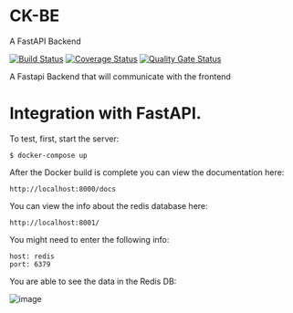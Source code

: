 # CK-BE
A FastAPI Backend

[![Build Status](https://app.travis-ci.com/TheCodingKittens/CK-BE.svg?branch=main)](https://app.travis-ci.com/TheCodingKittens/CK-BE)
[![Coverage Status](https://coveralls.io/repos/github/TheCodingKittens/CK-BE/badge.svg?branch=main)](https://coveralls.io/github/TheCodingKittens/CK-BE?branch=main)
[![Quality Gate Status](https://sonarcloud.io/api/project_badges/measure?project=TheCodingKittens_CK-BE&metric=alert_status)](https://sonarcloud.io/summary/new_code?id=TheCodingKittens_CK-BE)

A Fastapi Backend that will communicate with the frontend

Integration with FastAPI.
=========================

To test, first, start the server:

    $ docker-compose up

After the Docker build is complete you can view the documentation here:

    http://localhost:8000/docs

You can view the info about the redis database here:

    http://localhost:8001/

You might need to enter the following info:

    host: redis
    port: 6379
    
You are able to see the data in the Redis DB:

![image](https://user-images.githubusercontent.com/19205392/170887384-b7b3759c-91b5-4138-a25b-9471cc3d64be.png)

